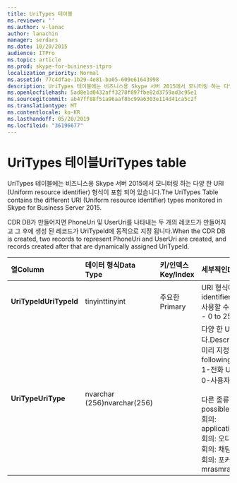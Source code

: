 ```yaml
---
title: UriTypes 테이블
ms.reviewer: ''
ms.author: v-lanac
author: lanachin
manager: serdars
ms.date: 10/20/2015
audience: ITPro
ms.topic: article
ms.prod: skype-for-business-itpro
localization_priority: Normal
ms.assetid: 77c4dfae-1b29-4e81-ba05-609e61643998
description: UriTypes 테이블에는 비즈니스용 Skype 서버 2015에서 모니터링 하는 다양 한 URI (Uniform resource identifier) 형식이 포함 되어 있습니다.
ms.openlocfilehash: 5ad8e1d0432aff3278f897fbe82d3759ad3c95e1
ms.sourcegitcommit: ab47ff88f51a96aaf8bc99a6303e114d41ca5c2f
ms.translationtype: MT
ms.contentlocale: ko-KR
ms.lasthandoff: 05/20/2019
ms.locfileid: "36196677"
---
```

# <a name="uritypes-table"></a><span data-ttu-id="b54f4-103">UriTypes 테이블</span><span class="sxs-lookup"><span data-stu-id="b54f4-103">UriTypes table</span></span>
 
<span data-ttu-id="b54f4-104">UriTypes 테이블에는 비즈니스용 Skype 서버 2015에서 모니터링 하는 다양 한 URI (Uniform resource identifier) 형식이 포함 되어 있습니다.</span><span class="sxs-lookup"><span data-stu-id="b54f4-104">The UriTypes Table contains the different URI (Uniform resource identifier) types monitored in Skype for Business Server 2015.</span></span>

<span data-ttu-id="b54f4-105">CDR DB가 만들어지면 PhoneUri 및 UserUri를 나타내는 두 개의 레코드가 만들어지고 그 후에 생성 된 레코드가 UriTypeId에 동적으로 지정 됩니다.</span><span class="sxs-lookup"><span data-stu-id="b54f4-105">When the CDR DB is created, two records to represent PhoneUri and UserUri are created, and records created after that are dynamically assigned UriTypeId.</span></span> 
  
|<span data-ttu-id="b54f4-106">**열**</span><span class="sxs-lookup"><span data-stu-id="b54f4-106">**Column**</span></span>|<span data-ttu-id="b54f4-107">**데이터 형식**</span><span class="sxs-lookup"><span data-stu-id="b54f4-107">**Data Type**</span></span>|<span data-ttu-id="b54f4-108">**키/인덱스**</span><span class="sxs-lookup"><span data-stu-id="b54f4-108">**Key/Index**</span></span>|<span data-ttu-id="b54f4-109">**세부적인**</span><span class="sxs-lookup"><span data-stu-id="b54f4-109">**Details**</span></span>|
|:-----|:-----|:-----|:-----|
|<span data-ttu-id="b54f4-110">**UriTypeId**</span><span class="sxs-lookup"><span data-stu-id="b54f4-110">**UriTypeId**</span></span> <br/> |<span data-ttu-id="b54f4-111">tinyint</span><span class="sxs-lookup"><span data-stu-id="b54f4-111">tinyint</span></span>  <br/> |<span data-ttu-id="b54f4-112">주요한</span><span class="sxs-lookup"><span data-stu-id="b54f4-112">Primary</span></span>  <br/> |<span data-ttu-id="b54f4-113">URI 형식에 할당 된 고유 식별자입니다.</span><span class="sxs-lookup"><span data-stu-id="b54f4-113">Unique identifier assigned to a URI type.</span></span>  <br/> <span data-ttu-id="b54f4-114">사용할 수 있는 값-0 ~ 255</span><span class="sxs-lookup"><span data-stu-id="b54f4-114">Possible values - 0 to 255</span></span> |
|<span data-ttu-id="b54f4-115">**UriType**</span><span class="sxs-lookup"><span data-stu-id="b54f4-115">**UriType**</span></span> <br/> |<span data-ttu-id="b54f4-116">nvarchar (256)</span><span class="sxs-lookup"><span data-stu-id="b54f4-116">nvarchar(256)</span></span>  <br/> || <span data-ttu-id="b54f4-117">다양 한 URI 형식에 대 한 설명입니다.</span><span class="sxs-lookup"><span data-stu-id="b54f4-117">Descriptions of the different URI types.</span></span> <span data-ttu-id="b54f4-118">미리 지정 된 값은 다음과 같습니다.</span><span class="sxs-lookup"><span data-stu-id="b54f4-118">The following values are pre-assigned:</span></span> <br/>  <span data-ttu-id="b54f4-119">1-전화 Uri</span><span class="sxs-lookup"><span data-stu-id="b54f4-119">1 - Phone Uri</span></span> <br/>  <span data-ttu-id="b54f4-120">0-사용자 Uri</span><span class="sxs-lookup"><span data-stu-id="b54f4-120">0 - User Uri</span></span> <br/> <br/>  <span data-ttu-id="b54f4-121">다른 종류의 유형은 다음과 같습니다.</span><span class="sxs-lookup"><span data-stu-id="b54f4-121">Other possible types include:</span></span> <br/><span data-ttu-id="b54f4-122">회의: applicationsharing</span><span class="sxs-lookup"><span data-stu-id="b54f4-122">conf:applicationsharing</span></span> <br/> <span data-ttu-id="b54f4-123">회의: 오디오-영상</span><span class="sxs-lookup"><span data-stu-id="b54f4-123">conf:audio-video</span></span><br/> <span data-ttu-id="b54f4-124">회의: 채팅</span><span class="sxs-lookup"><span data-stu-id="b54f4-124">conf:chat</span></span><br/>    <span data-ttu-id="b54f4-125">회의: 포커스</span><span class="sxs-lookup"><span data-stu-id="b54f4-125">conf:focus</span></span><br/>   <span data-ttu-id="b54f4-126">mras</span><span class="sxs-lookup"><span data-stu-id="b54f4-126">mras</span></span><br/>
